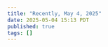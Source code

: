 ```yaml
---
title: "Recently, May 4, 2025"
date: 2025-05-04 15:13 PDT
published: true
tags: []
---
```




<blockquote markdown="1">



</blockquote>
